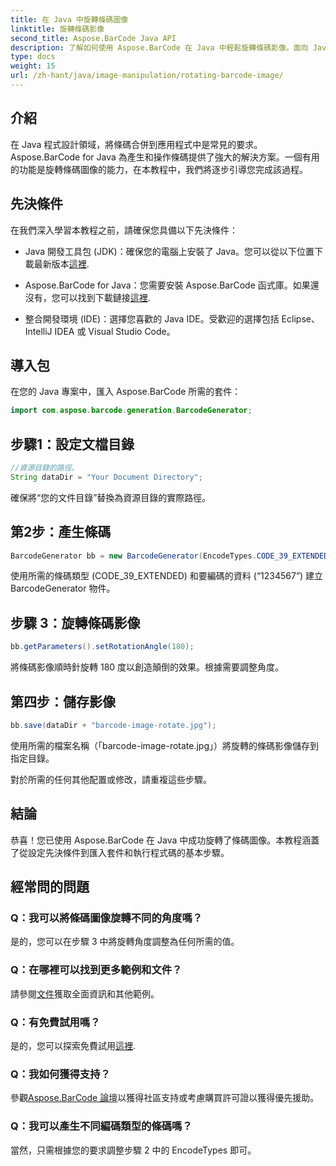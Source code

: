```yaml
---
title: 在 Java 中旋轉條碼圖像
linktitle: 旋轉條碼影像
second_title: Aspose.BarCode Java API
description: 了解如何使用 Aspose.BarCode 在 Java 中輕鬆旋轉條碼影像。面向 Java 開發人員的全面逐步指南。
type: docs
weight: 15
url: /zh-hant/java/image-manipulation/rotating-barcode-image/
---
```


## 介紹

在 Java 程式設計領域，將條碼合併到應用程式中是常見的要求。 Aspose.BarCode for Java 為產生和操作條碼提供了強大的解決方案。一個有用的功能是旋轉條碼圖像的能力，在本教程中，我們將逐步引導您完成該過程。

## 先決條件

在我們深入學習本教程之前，請確保您具備以下先決條件：

-  Java 開發工具包 (JDK)：確保您的電腦上安裝了 Java。您可以從以下位置下載最新版本[這裡](https://www.oracle.com/java/technologies/javase-downloads.html).

- Aspose.BarCode for Java：您需要安裝 Aspose.BarCode 函式庫。如果還沒有，您可以找到下載鏈接[這裡](https://releases.aspose.com/barcode/java/).

- 整合開發環境 (IDE)：選擇您喜歡的 Java IDE。受歡迎的選擇包括 Eclipse、IntelliJ IDEA 或 Visual Studio Code。

## 導入包

在您的 Java 專案中，匯入 Aspose.BarCode 所需的套件：

```java
import com.aspose.barcode.generation.BarcodeGenerator;
```

## 步驟1：設定文檔目錄

```java
//資源目錄的路徑。
String dataDir = "Your Document Directory";
```

確保將“您的文件目錄”替換為資源目錄的實際路徑。

## 第2步：產生條碼

```java
BarcodeGenerator bb = new BarcodeGenerator(EncodeTypes.CODE_39_EXTENDED, "1234567");
```

使用所需的條碼類型 (CODE_39_EXTENDED) 和要編碼的資料 (“1234567”) 建立 BarcodeGenerator 物件。

## 步驟 3：旋轉條碼影像

```java
bb.getParameters().setRotationAngle(180);
```

將條碼影像順時針旋轉 180 度以創造顛倒的效果。根據需要調整角度。

## 第四步：儲存影像

```java
bb.save(dataDir + "barcode-image-rotate.jpg");
```

使用所需的檔案名稱（「barcode-image-rotate.jpg」）將旋轉的條碼影像儲存到指定目錄。

對於所需的任何其他配置或修改，請重複這些步驟。

## 結論

恭喜！您已使用 Aspose.BarCode 在 Java 中成功旋轉了條碼圖像。本教程涵蓋了從設定先決條件到匯入套件和執行程式碼的基本步驟。

## 經常問的問題

### Q：我可以將條碼圖像旋轉不同的角度嗎？
是的，您可以在步驟 3 中將旋轉角度調整為任何所需的值。

### Q：在哪裡可以找到更多範例和文件？
請參閱[文件](https://reference.aspose.com/barcode/java/)獲取全面資訊和其他範例。

### Q：有免費試用嗎？
是的，您可以探索免費試用[這裡](https://releases.aspose.com/).

### Q：我如何獲得支持？
參觀[Aspose.BarCode 論壇](https://forum.aspose.com/c/barcode/13)以獲得社區支持或考慮購買許可證以獲得優先援助。

### Q：我可以產生不同編碼類型的條碼嗎？
當然，只需根據您的要求調整步驟 2 中的 EncodeTypes 即可。
